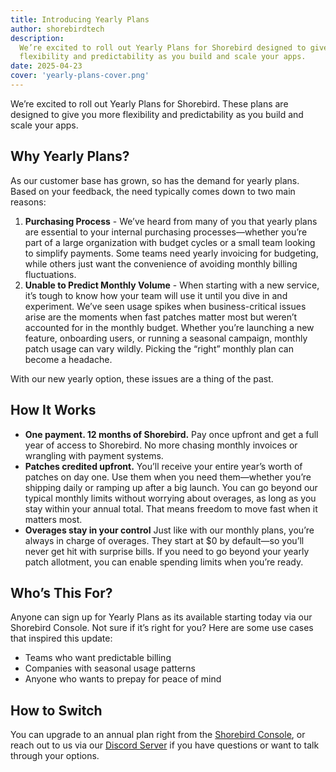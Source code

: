 ```yaml
---
title: Introducing Yearly Plans
author: shorebirdtech
description:
  We’re excited to roll out Yearly Plans for Shorebird designed to give you more
  flexibility and predictability as you build and scale your apps.
date: 2025-04-23
cover: 'yearly-plans-cover.png'
---
```


We’re excited to roll out Yearly Plans for Shorebird. These plans are designed
to give you more flexibility and predictability as you build and scale your apps.

## Why Yearly Plans?

As our customer base has grown, so has the demand for yearly plans. Based on
your feedback, the need typically comes down to two main reasons:

1. **Purchasing Process** - We’ve heard from many of you that yearly plans are
   essential to your internal purchasing processes—whether you’re part of a
   large organization with budget cycles or a small team looking to simplify
   payments. Some teams need yearly invoicing for budgeting, while others just
   want the convenience of avoiding monthly billing fluctuations.
2. **Unable to Predict Monthly Volume** - When starting with a new service, it’s
   tough to know how your team will use it until you dive in and experiment.
   We’ve seen usage spikes when business-critical issues arise are the moments
   when fast patches matter most but weren’t accounted for in the monthly
   budget. Whether you’re launching a new feature, onboarding users, or running
   a seasonal campaign, monthly patch usage can vary wildly. Picking the “right”
   monthly plan can become a headache.

With our new yearly option, these issues are a thing of the past.

## How It Works

- **One payment. 12 months of Shorebird.** Pay once upfront and get a full year
  of access to Shorebird. No more chasing monthly invoices or wrangling with
  payment systems.
- **Patches credited upfront.** You’ll receive your entire year’s worth of
  patches on day one. Use them when you need them—whether you’re shipping daily
  or ramping up after a big launch. You can go beyond our typical monthly limits
  without worrying about overages, as long as you stay within your annual total.
  That means freedom to move fast when it matters most.
- **Overages stay in your control** Just like with our monthly plans, you’re
  always in charge of overages. They start at $0 by default—so you’ll never get
  hit with surprise bills. If you need to go beyond your yearly patch allotment,
  you can enable spending limits when you’re ready.

## Who’s This For?

Anyone can sign up for Yearly Plans as its available starting today via our
Shorebird Console. Not sure if it’s right for you? Here are some use cases that
inspired this update:

- Teams who want predictable billing
- Companies with seasonal usage patterns
- Anyone who wants to prepay for peace of mind

## How to Switch

You can upgrade to an annual plan right from the
[Shorebird Console](https://console.shorebird.dev), or reach out to us via our
[Discord Server](https://discord.gg/shorebird) if you have questions or want to
talk through your options.
